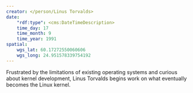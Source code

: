 ```yaml
---
creator: </person/Linus Torvalds>
date:
    "rdf:type": <cms:DateTimeDescription>
    time_day: 17
    time_month: 9
    time_year: 1991
spatial:
    wgs_lat: 60.17272550060606
    wgs_long: 24.951578339754192
---
```


Frustrated by the limitations of existing operating systems and curious about kernel development, Linus Torvalds begins work on what eventually becomes the Linux kernel.
